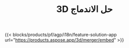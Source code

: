 ﻿---
title: 3D حل الاندماج 
weight: 7730
url: /ar/merger
limit: 
description: دمج FBX و OBJ و STL و DAE و GLTF والمزيد في ملف واحد 3D بأي تنسيق مدعوم
widgetUrl: "https://products.aspose.com/3d/merger/embed"
---
{{< blocks/products/pf/agp/i18n/feature-solution-app url="https://products.aspose.app/3d/merger/embed" >}} 
